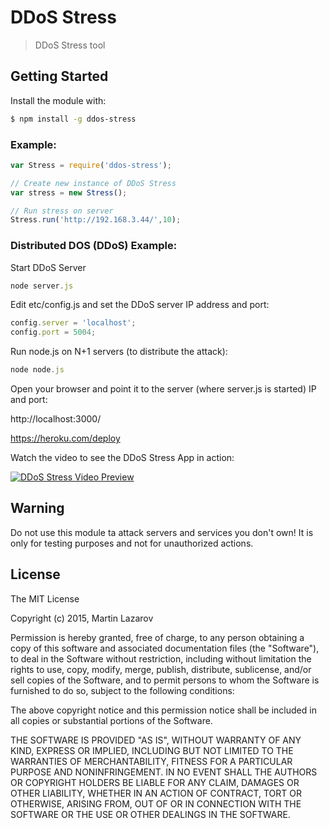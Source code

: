 # DDoS Stress

> DDoS Stress tool

## Getting Started
Install the module with: 

```bash
$ npm install -g ddos-stress
```

### Example:

```javascript
var Stress = require('ddos-stress');

// Create new instance of DDoS Stress
var stress = new Stress();

// Run stress on server
Stress.run('http://192.168.3.44/',10);
```

### Distributed DOS (DDoS) Example:

Start DDoS Server

```javascript
node server.js
```

Edit etc/config.js and set the  DDoS server IP address and port:

```javascript
config.server = 'localhost';
config.port = 5004;
```

Run node.js on N+1 servers (to distribute the attack):

```javascript
node node.js
```

Open your browser and point it to the server (where server.js is started) IP and port:

http://localhost:3000/

https://heroku.com/deploy

Watch the video to see the DDoS Stress App in action:

[![DDoS Stress Video Preview](http://img.youtube.com/vi/zlfNmzn3yIk/0.jpg)](http://www.youtube.com/watch?v=zlfNmzn3yIk)


## Warning
Do not use this module ta attack servers and services you don't own! 
It is only for testing purposes and not for unauthorized actions.

## License 

The MIT License

Copyright (c) 2015, Martin Lazarov

Permission is hereby granted, free of charge, to any person
obtaining a copy of this software and associated documentation
files (the "Software"), to deal in the Software without
restriction, including without limitation the rights to use,
copy, modify, merge, publish, distribute, sublicense, and/or sell
copies of the Software, and to permit persons to whom the
Software is furnished to do so, subject to the following
conditions:

The above copyright notice and this permission notice shall be
included in all copies or substantial portions of the Software.

THE SOFTWARE IS PROVIDED "AS IS", WITHOUT WARRANTY OF ANY KIND,
EXPRESS OR IMPLIED, INCLUDING BUT NOT LIMITED TO THE WARRANTIES
OF MERCHANTABILITY, FITNESS FOR A PARTICULAR PURPOSE AND
NONINFRINGEMENT. IN NO EVENT SHALL THE AUTHORS OR COPYRIGHT
HOLDERS BE LIABLE FOR ANY CLAIM, DAMAGES OR OTHER LIABILITY,
WHETHER IN AN ACTION OF CONTRACT, TORT OR OTHERWISE, ARISING
FROM, OUT OF OR IN CONNECTION WITH THE SOFTWARE OR THE USE OR
OTHER DEALINGS IN THE SOFTWARE.

